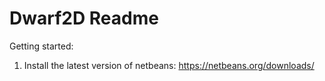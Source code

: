 Dwarf2D Readme
=======

Getting started:

1. Install the latest version of netbeans: https://netbeans.org/downloads/
